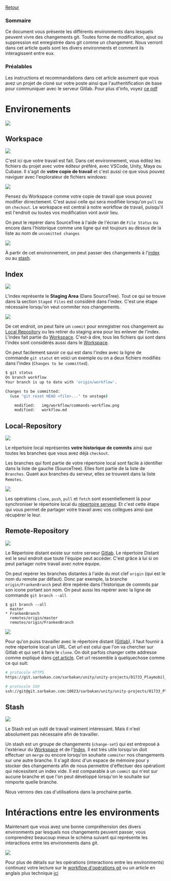 [Retour](home)

### Sommaire

Ce document vous présente les différents environments dans lesquels peuvent vivre des changements git. Toutes forme de modification, ajout ou suppression est enregistrée dans git comme un changement. Nous verront dans cet article quels sont les divers environments et comment ils interagissent entre eux.

### Préalables

Les instructions et recommandations dans cet article assument que vous avez un projet de cloné sur votre poste ainsi que l'authentification de base pour communiquer avec le serveur Gitlab. Pour plus d'info, voyez [ce pdf](pdf/sarbakan_sourcetree.pdf)

# Environements

![](img/workflow/environments.jpg)

## Workspace

![](img/workflow/icons-workspace.jpg) 

C'est ici que votre travail est fait. Dans cet environnement, vous éditez les fichiers du projet avec votre éditeur préféré, avec VSCode, Unity, Maya ou Cubase. Il s'agit de **votre copie de travail** et c'est aussi ce que vous pouvez naviguer avec l'explorateur de fichiers windows: 

![](img/workflow/windows-explorer.jpg)

Pensez du Workspace comme votre copie de travail que vous pouvez modifier dirrectement. C'est aussi celle qui sera modifiée lorsqu'on `pull` ou on `checkout`. Le workspace est central à notre workflow de travail, puisqu'il est l'endroit ou toutes vos modification vont avoir lieu. 

On peut le repérer dans SourceTree à l'aide de l'écran de `File Status` ou encore dans l'historique comme une ligne qui est toujours au dèssus de la liste au nom de `uncomitted changes`

![](img/workflow/uncommited-changes.jpg)

À partir de cet environnement, on peut passer des changements à l'[index](#index) ou au [stash](#stash).

## Index

![](img/workflow/icons-index.jpg) 

L'index représente le **Staging Area** (Dans SourceTree). Tout ce qui se trouve dans la section `Staged Files` est considéré dans l'index. C'est une étape nécessaire lorsqu'on veut commiter nos changements.

![](img/workflow/staging-area.jpg)

De cet endroit, on peut faire un `commit` pour enregistrer nos changement au [Local Repository](#local-repository) ou les retirer du staging area pour les enlever de l'index. L'index fait partie du [Workspace](#workspace). C'est-à dire, tous les fichiers qui sont dans l'index sont considérés aussi dans le [Workspace](#workspace).

On peut facilement savoir ce qui est dans l'index avec la ligne de commande `git statut` en voici un exemple ou on a deux fichiers modifiés dans l'index (`Changes to be committed`).

```bash
$ git status 
On branch workflow
Your branch is up to date with 'origin/workflow'.

Changes to be committed:
  (use "git reset HEAD <file>..." to unstage)

	modified:   img/workflow/commands-workflow.png
	modified:   workflow.md
```

## Local-Repository

![](img/workflow/icons-local-repo.jpg) 

Le répertoire local représentes **votre historique de commits** ainsi que toutes les branches que vous avez déjà `checkout`.

Les branches qui font partie de votre répertoire local sont facile à identifier dans la liste de gauche (SourceTree). Elles font partie de la liste de `Branches`. Quant aux branches du serveur, elles se trouvent dans la liste `Remotes`.

![](img/workflow/checkout.jpg)

Les opérations `clone`, `push`, `pull` et `fetch` sont essentiellement là pour synchroniser le répertoire local du [répertoire serveur](#remote-repository). Et c'est cette étape qui vous permet de partager votre travail avec vos collègues ainsi que récupérer le leur.

## Remote-Repository

![](img/workflow/icons-remote-repo.jpg) 

Le Répertoire distant existe sur notre serveur [Gitlab](https://git.sarbakan.com). Le répertoire Distant est le seul endroit que toute l'équipe peut accéder. C'est grâce à lui si on peut partager notre travail avec notre équipe.

On peut repérer les branches distantes à l'aide du mot clef `origin` (qui est le nom du remote par défaut). Donc par exemple, la branche `origin/FrankenBranch` peut être repérée dans l'historique de commits par son icone portant son nom. On peut aussi les repérer avec la ligne de commande `git branch --all`

```
$ git branch --all
  master
* FrankenBranch
  remotes/origin/master
  remotes/origin/FrankenBranch
```

![](img/workflow/commit-history.jpg)

Pour qu'on puiss travailler avec le répertoire distant ([Gitlab](https://git.sarbakan.com)), il faut fournir à notre répertoire local un URL. Cet url est celui que l'on va chercher sur Gitlab et qui sert à faire le `clone`. On doit parfois changer cette addresse comme expliqué dans [cet article](change-remote-url). Cet url ressemble à quelquechose comme ce qui suit:

```bash
# protocole HTTPS
https://git.sarbakan.com/sarbakan/unity/unity-projects/01733_Playmobil_Crystal_Palace_app.git

# protocole SSH
ssh://git@git.sarbakan.com:10023/sarbakan/unity/unity-projects/01733_Playmobil_Crystal_Palace_app.git
```

## Stash

![](img/workflow/icons-stash.jpg) 

Le Stash est un outil de travail vraiment intéressant. Mais il n'est absolument pas nécessaire afin de travailler. 

Un stash est un groupe de changements (`change-set`) qui est entreposé à l'extérieur du [Workspace](#workspace) et de l'[Index](#index). Il est très utile lorsqu'on doit effectuer un `merge` ou encore lorsqu'on souhaite `commiter` nos changements sur une autre branche. Il s'agit donc d'un espace de mémoire pour y stocker des changements afin de nous permettre d'effectuer des opérationt qui nécessitent un index vide. Il est comparable à un `commit` qui n'est sur aucune branche et que l'on peut développé lorsqu'on le souhaite sur nimporte quelle branche.

Nous verrons des cas d'utilisations dans la prochaine partie.

# Intéractions entre les environments

Maintenant que vous avez une bonne compréhension des divers environments par lesquels nos changements peuvent passer, vous comprendrez beaucoup mieux le schéma suivant qui représente les interactions entre les environments dans git.

![](img/workflow/commands-workflow-reworked.png)

Pour plus de détails sur les opérations (interactions entre les environments) continuez votre lecture sur le [workflow d'opérations git](git-workflow) ou un article en anglais plus technique [ici](https://blog.osteele.com/2008/05/my-git-workflow/)

